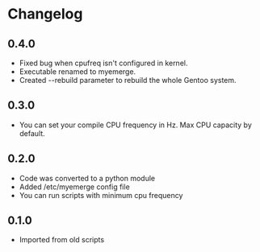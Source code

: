 # Changelog

## 0.4.0
- Fixed bug when cpufreq isn't configured in kernel.
- Executable renamed to myemerge.
- Created --rebuild parameter to rebuild the whole Gentoo system.

## 0.3.0
- You can set your compile CPU frequency in Hz. Max CPU capacity by default.

## 0.2.0
- Code was converted to a python module
- Added /etc/myemerge config file
- You can run scripts with minimum cpu frequency

## 0.1.0
- Imported from old scripts